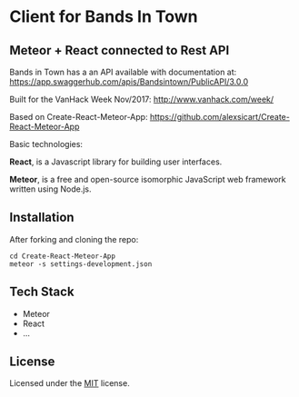 # Client for Bands In Town
## Meteor + React connected to Rest API

Bands in Town has a an API available with documentation at:
https://app.swaggerhub.com/apis/Bandsintown/PublicAPI/3.0.0

Built for the VanHack Week Nov/2017:
http://www.vanhack.com/week/

Based on Create-React-Meteor-App:
https://github.com/alexsicart/Create-React-Meteor-App

Basic technologies:

**React**, is a Javascript library for building user interfaces.

**Meteor**, is a free and open-source isomorphic JavaScript web framework written using Node.js.

## Installation

After forking and cloning the repo:

    cd Create-React-Meteor-App
    meteor -s settings-development.json  


## Tech Stack

- Meteor
- React
- ...


## License

Licensed under the [MIT](http://www.opensource.org/licenses/mit-license.php)  license.
